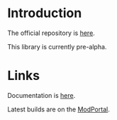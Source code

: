 # Introduction

  The official repository is [here](https://github.com/lossycrypt/eradicators-library).

  This library is currently pre-alpha.

# Links

  Documentation is [here](https://lossycrypt.github.io/eradicators-library/).
  
  Latest builds are on the [ModPortal](https://mods.factorio.com/mod/eradicators-library).
